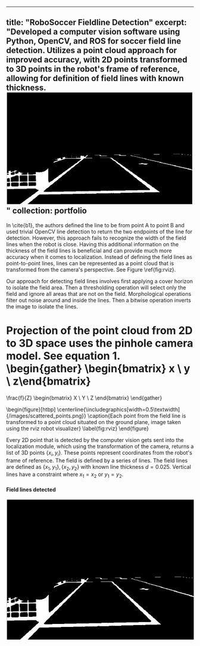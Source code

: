 
---
title: "RoboSoccer Fieldline Detection"
excerpt: "Developed a computer vision software using Python, OpenCV, and ROS for soccer field line detection. Utilizes a point cloud approach for improved accuracy, with 2D points transformed to 3D points in the robot's frame of reference, allowing for definition of field lines with known thickness.<br/><img src='/images/field_lines.png' height='300' width='500' >"
collection: portfolio
---

In \cite{b1}, the authors defined the line to be from point A to point B and used trivial OpenCV line detection to return the two endpoints of the line for detection. However, this approach fails to recognize the width of the field lines when the robot is close. Having this additional information on the thickness of the field lines is beneficial and can provide much more accuracy when it comes to localization. Instead of defining the field lines as point-to-point lines, lines can be represented as a point cloud that is transformed from the camera's perspective. See Figure \ref{fig:rviz}.

Our approach for detecting field lines involves first applying a cover horizon to isolate the field area. Then a thresholding operation will select only the field and ignore all areas that are not on the field. Morphological operations filter out noise around and inside the lines. Then a bitwise operation inverts the image to isolate the lines.

Projection of the point cloud from 2D to 3D space uses the pinhole camera model. See equation 1.
\begin{gather}
 \begin{bmatrix} x \\ y \\ z\end{bmatrix}
 =
 \frac{f}{Z}
  \begin{bmatrix}
  X \\ Y \\ Z
   \end{bmatrix}
\end{gather}


\begin{figure}[htbp]
\centerline{\includegraphics[width=0.5\textwidth]{/images/scattered_points.png}}
\caption{Each point from the field line is transformed to a point cloud situated on the ground plane, image taken using the rviz robot visualizer}
\label{fig:rviz}
\end{figure}

Every 2D point that is detected by the computer vision gets sent into the localization module, which using the transformation of the camera, returns a list of 3D points $\{x_i, y_i\}$. These points represent coordinates from the robot's frame of reference. The field is defined by a series of lines. The field lines are defined as $\{x_1, y_1\}, \{x_2, y_2\}$ with known line thickness $d = 0.025$. Vertical lines have a constraint where $x_1 = x_2$ or $y_1 = y_2$. 

#### Field lines detected
<p align="center">
<img src="/images/field_lines.png" width="600"/>
</p>
